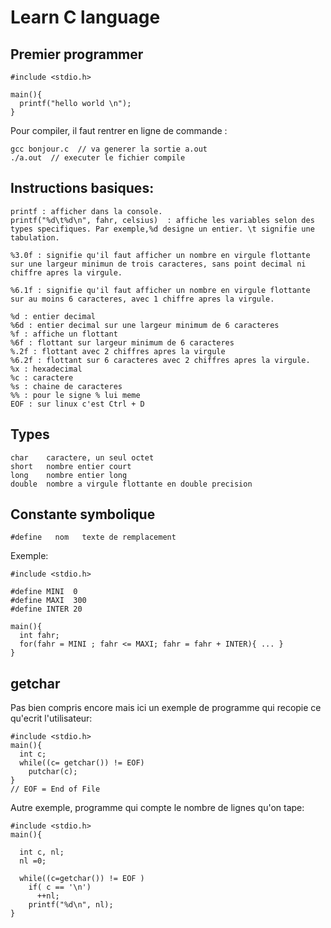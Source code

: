 # Learn C language

## Premier programmer

    #include <stdio.h>

    main(){
      printf("hello world \n");
    }

Pour compiler, il faut rentrer en ligne de commande :

    gcc bonjour.c  // va generer la sortie a.out
    ./a.out  // executer le fichier compile

## Instructions basiques:

    printf : afficher dans la console.
    printf("%d\t%d\n", fahr, celsius)  : affiche les variables selon des types specifiques. Par exemple,%d designe un entier. \t signifie une tabulation.

    %3.0f : signifie qu'il faut afficher un nombre en virgule flottante sur une largeur minimun de trois caracteres, sans point decimal ni chiffre apres la virgule.

    %6.1f : signifie qu'il faut afficher un nombre en virgule flottante sur au moins 6 caracteres, avec 1 chiffre apres la virgule.

    %d : entier decimal
    %6d : entier decimal sur une largeur minimum de 6 caracteres
    %f : affiche un flottant
    %6f : flottant sur largeur minimum de 6 caracteres
    %.2f : flottant avec 2 chiffres apres la virgule
    %6.2f : flottant sur 6 caracteres avec 2 chiffres apres la virgule.
    %x : hexadecimal
    %c : caractere
    %s : chaine de caracteres
    %% : pour le signe % lui meme
    EOF : sur linux c'est Ctrl + D

## Types

    char    caractere, un seul octet
    short   nombre entier court
    long    nombre entier long
    double  nombre a virgule flottante en double precision

## Constante symbolique

    #define   nom   texte de remplacement

Exemple:

    #include <stdio.h>

    #define MINI  0
    #define MAXI  300
    #define INTER 20

    main(){
      int fahr;
      for(fahr = MINI ; fahr <= MAXI; fahr = fahr + INTER){ ... }
    }

## getchar

Pas bien compris encore mais ici un exemple de programme qui recopie ce qu'ecrit l'utilisateur:

    #include <stdio.h>
    main(){
      int c;
      while((c= getchar()) != EOF)
        putchar(c);
    }
    // EOF = End of File

Autre exemple, programme qui compte le nombre de lignes qu'on tape:

    #include <stdio.h>
    main(){

      int c, nl;
      nl =0;

      while((c=getchar()) != EOF )
        if( c == '\n')
          ++nl;
        printf("%d\n", nl);
    }
